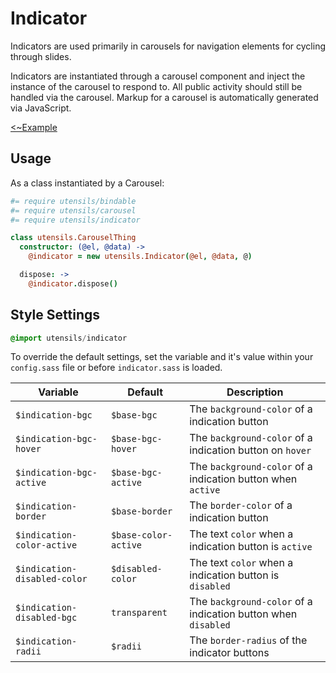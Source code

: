 # Indicator
Indicators are used primarily in carousels for navigation elements for
cycling through slides. 

Indicators are instantiated through a carousel component and inject the
instance of the carousel to respond to. All public activity should
still be handled via the carousel. Markup for a carousel is
automatically generated via JavaScript.

[<~Example](markup/indicator.html.haml)


## Usage
As a class instantiated by a Carousel:

```coffee
#= require utensils/bindable
#= require utensils/carousel
#= require utensils/indicator

class utensils.CarouselThing
  constructor: (@el, @data) ->
    @indicator = new utensils.Indicator(@el, @data, @)

  dispose: ->
    @indicator.dispose()
```


## Style Settings
```sass
@import utensils/indicator
```

To override the default settings, set the variable and it's value
within your `config.sass` file or before `indicator.sass` is loaded.

Variable                     | Default               | Description
---------------------------- | --------------------- | -------------------------------------------
`$indication-bgc`            | `$base-bgc`           | The `background-color` of a indication button
`$indication-bgc-hover`      | `$base-bgc-hover`     | The `background-color` of a indication button on `hover`
`$indication-bgc-active`     | `$base-bgc-active`    | The `background-color` of a indication button when `active`
`$indication-border`         | `$base-border`        | The `border-color` of a indication button
`$indication-color-active`   | `$base-color-active`  | The text `color` when a indication button is `active`
`$indication-disabled-color` | `$disabled-color`     | The text `color` when a indication button is `disabled`
`$indication-disabled-bgc`   | `transparent`         | The `background-color` of a indication button when `disabled`
`$indication-radii`          | `$radii`              | The `border-radius` of the indicator buttons


